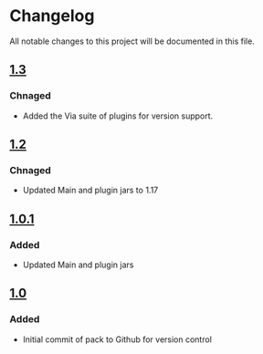 # Changelog
All notable changes to this project will be documented in this file.

## [1.3]

### Chnaged
- Added the Via suite of plugins for version support.

## [1.2]

### Chnaged
- Updated Main and plugin jars to 1.17

## [1.0.1]

### Added
- Updated Main and plugin jars

## [1.0]

### Added
- Initial commit of pack to Github for version control

[1.3]: https://github.com/apexhosting/Hardcore/releases/tag/1.3
[1.2]: https://github.com/apexhosting/Hardcore/releases/tag/1.2
[1.0.1]: https://github.com/apexhosting/Hardcore/releases/tag/1.0.1
[1.0]: https://github.com/apexhosting/Hardcore/releases/tag/1.0